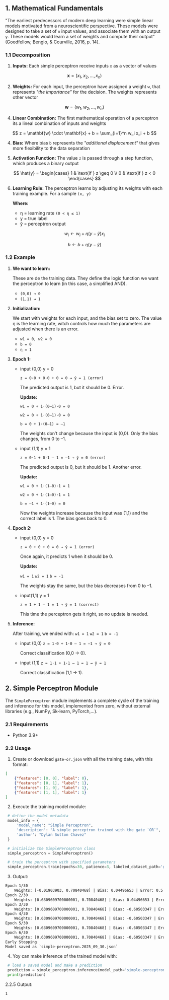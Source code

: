 ## 1. Mathematical Fundamentals 

"The earliest predecessors of modern deep learning were simple linear models motivated from a neuroscientific perspective. These models were designed to take a set of `n` input values, and associate them with an output `y`.  These models would learn a set of weights and compute their output" (Goodfellow, Bengio, & Courville, 2016, p. 14).

### 1.1 Decomposition

1. **Inputs:** Each simple perceptron receive inputs `x` as a vector of values 

$$
\mathbf{x} = (x_1, x_2, \dots, x_n)
$$

2.  **Weights:** For each input, the perceptron have assigned a weight `w`, that represents *"the importance"* for the decision. The weights represents other vector
   
$$
\mathbf{w} = (w_1, w_2, \dots, w_n)
$$

4. **Linear Combination:** The first mathematical operation of a perceptron its a lineal combination of inputs and weights

$$
z = \mathbf{w} \cdot \mathbf{x} + b = \sum_{i=1}^n w_i x_i + b
$$

4. **Bias:** Where bias `b` represents the *"additional displacement"* that gives more flexibility to the data separation

5. **Activation Function:** The value `z` is passed through a step function, which produces a binary output

$$
\hat{y} =
\begin{cases}
1 & \text{if } z \geq 0 \\
0 & \text{if } z < 0
\end{cases}
$$

6. **Learning Rule:** The perceptron learns by adjusting its weights with each training example. For a sample `(x, y)`

   **Where:** 

   - η = learning rate `(0 < η ≤ 1)`
   - y = true label
   - ŷ = perceptron output

$$
w_i \leftarrow w_i + \eta (y - \hat{y}) x_i
$$

$$
b \leftarrow b + \eta (y - \hat{y})
$$

### 1.2 Example

1. **We want to learn:**

   These are de the training data. They define the logic function we want the perceptron to learn (in this case, a simplified AND). 

   - `(0,0) → 0`
   - `(1,1) → 1`

2. **Initialization:**

   We start with weights for each input, and the bias set to zero. The value η is the learning rate, witch controls how much the parameters are adjusted when there is an error.

   - `w1 = 0, w2 = 0`
   - `b = 0`
   - `η = 1`

3. **Epoch 1:**

   - input (0,0)	y = 0

     `z = 0·0 + 0·0 + 0 = 0 → ŷ = 1 (error)`

     The predicted output is 1, but it should be 0. Error.

     **Update:**

     `w1 = 0 + 1·(0–1)·0 = 0`

     `w2 = 0 + 1·(0–1)·0 = 0`

     `b = 0 + 1·(0–1) = –1`

     The weights don’t change because the input is (0,0). Only the bias changes, from 0 to –1.

   - input (1,1)	y = 1

     `z = 0·1 + 0·1 – 1 = –1 → ŷ = 0 (error)`

     The predicted output is 0, but it should be 1. Another error.

     **Update:**

     `w1 = 0 + 1·(1–0)·1 = 1`

     `w2 = 0 + 1·(1–0)·1 = 1`

     `b = –1 + 1·(1–0) = 0`

     Now the weights increase because the input was (1,1) and the correct label is 1. The bias goes back to 0.

4. **Epoch 2:**

   - input (0,0)	y = 0

     `z = 0 + 0 + 0 = 0 → ŷ = 1 (error)`

     Once again, it predicts 1 when it should be 0.

     **Update:**

     `w1 = 1`	`w2 = 1`	`b = -1`

     The weights stay the same, but the bias decreases from 0 to –1.

   - input(1,1)	y = 1

     `z = 1 + 1 – 1 = 1 → ŷ = 1 (correct)`

     This time the perceptron gets it right, so no update is needed.

5. **Inference:**

   After training, we ended with: `w1 = 1`	`w2 = 1`	`b = -1`

   - input (0,0)
      `z = 1·0 + 1·0 – 1 = –1 → ŷ = 0`

     Correct classification (0,0 → 0).

   - input (1,1)
      `z = 1·1 + 1·1 – 1 = 1 → ŷ = 1`

     Correct classification (1,1 → 1).

## 2. Simple Perceptron Module

The `SimplePerceptron` module implements a complete cycle of the training and inference for this model, implemented from zero, without external libraries (e.g., NumPy, Sk-learn, PyTorch,...).

### 2.1 Requirements

- Python 3.9+

### 2.2 Usage

1. Create or download `gate-or.json` with all the training date, with this format:

```json
[
    {"features": [0, 0], "label": 0},
    {"features": [0, 1], "label": 1},
    {"features": [1, 0], "label": 1},
    {"features": [1, 1], "label": 1}
]
```

2. Execute the training model module:

```python
 # define the model metadata
 model_info = {
     'model_name': "Simple Perceptron", 
     'description': "A simple perceptron trained with the gate `OR`", 
     'author': "Dylan Sutton Chavez"
 }

 # initialize the SimplePerceptron class
 simple_perceptron = SimplePerceptron()

 # train the perceptron with specified parameters
 simple_perceptron.train(epochs=30, patience=3, labeled_dataset_path='gate-or.json', learning_rate=0.65, model_info=model_info)
```

3. Output:

```txt
Epoch 1/30
    Weights: [-0.01903903, 0.70840468] | Bias: 0.04496653 | Error: 0.5 | Time: 0.0135
Epoch 2/30
    Weights: [0.6309609700000001, 0.70840468] | Bias: 0.04496653 | Error: 0.5 | Time: 0.01079999
Epoch 3/30
    Weights: [0.6309609700000001, 0.70840468] | Bias: -0.60503347 | Error: 0.25 | Time: 0.0116
Epoch 4/30
    Weights: [0.6309609700000001, 0.70840468] | Bias: -0.60503347 | Error: 0.0 | Time: 0.0053
Epoch 5/30
    Weights: [0.6309609700000001, 0.70840468] | Bias: -0.60503347 | Error: 0.0 | Time: 0.0035
Epoch 6/30
    Weights: [0.6309609700000001, 0.70840468] | Bias: -0.60503347 | Error: 0.0 | Time: 0.0033
Early Stopping
Model saved as `simple-perceptron.2025_09_30.json`
```

4. Yoy can make inference of the trained model with:

```python
 # load a saved model and make a prediction
 prediction = simple_perceptron.inference(model_path='simple-perceptron.2025_09_30.json', features=[0, 1])
 print(prediction)
```

2.2.5 Output:

```txt
1
```
